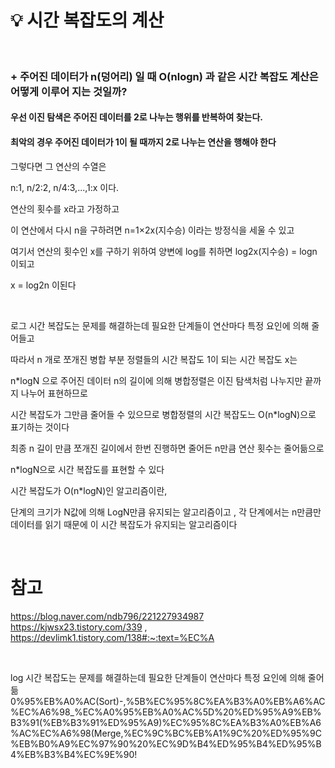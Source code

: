 # :bulb: 시간 복잡도의 계산

&nbsp;

### + 주어진 데이터가 n(덩어리) 일 때 O(nlogn) 과 같은 시간 복잡도 계산은 어떻게 이루어 지는 것일까?

#### 우선 이진 탐색은 주어진 데이터를 2로 나누는 행위를 반복하여 찾는다. 

#### 최악의 경우 주어진 데이터가 1이 될 때까지 2로 나누는 연산을 행해야 한다

그렇다면 그 연산의 수열은

n:1, n/2:2, n/4:3,...,1:x  이다. 

연산의 횟수를 x라고 가정하고 

이 연산에서 다시 n을 구하려면  n=1×2x(지수승) 이라는 방정식을 세울 수 있고

여기서 연산의 횟수인 x를 구하기 위하여 양변에 log를 취하면 log2x(지수승) = logn 이되고 

x = log2n 이된다 
 

&nbsp;

로그 시간 복잡도는 문제를 해결하는데 필요한 단계들이 연산마다 특정 요인에 의해 줄어들고 

따라서 n 개로 쪼개진 병합 부분 정렬들의 시간 복잡도 1이 되는 시간 복잡도 x는 

n*logN 으로 주어진 데이터 n의 길이에 의해 병합정렬은 이진 탐색처럼 나누지만 끝까지 나누어 표현하므로 

시간 복잡도가 그만큼 줄어들 수 있으므로 병합정렬의 시간 복잡도느 O(n*logN)으로 표기하는 것이다

최종 n 길이 만큼 쪼개진 길이에서 한번 진행하면 줄어든 n만큼 연산 횟수는 줄어듦으로 

n*logN으로 시간 복잡도를 표현할 수 있다

시간 복잡도가 O(n*logN)인 알고리즘이란,

단계의 크기가 N값에 의해 LogN만큼 유지되는 알고리즘이고 , 각 단계에서는 n만큼만 데이터를 읽기 때문에 이 시간 복잡도가 유지되는 알고리즘이다

&nbsp;


# 참고
https://blog.naver.com/ndb796/221227934987 https://kjwsx23.tistory.com/339 , https://devlimk1.tistory.com/138#:~:text=%EC%A

&nbsp;

log 시간 복잡도는 문제를 해결하는데 필요한 단계들이 연산마다 특정 요인에 의해 줄어듦0%95%EB%A0%AC(Sort)-,%5B%EC%95%8C%EA%B3%A0%EB%A6%AC%EC%A6%98_%EC%A0%95%EB%A0%AC%5D%20%ED%95%A9%EB%B3%91(%EB%B3%91%ED%95%A9)%EC%95%8C%EA%B3%A0%EB%A6%AC%EC%A6%98(Merge,%EC%9C%BC%EB%A1%9C%20%ED%95%9C%EB%B0%A9%EC%97%90%20%EC%9D%B4%ED%95%B4%ED%95%B4%EB%B3%B4%EC%9E%90!



